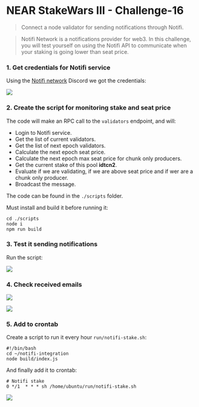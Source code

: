 # NEAR StakeWars III - Challenge-16

> Connect a node validator for sending notifications through Notifi.

> Notifi Network is a notifications provider for web3. In this challenge, you will test yourself on using the Notifi API to communicate when your staking is going lower than seat price.

### 1. Get credentials for Notifi service

Using the [Notifi network](https://notifi.network/) Discord we got the credentials:

![](./Selecci%C3%B3n_000.png)

### 2. Create the script for monitoring stake and seat price

The code will make an RPC call to the `validators` endpoint, and will:

- Login to Notifi service.
- Get the list of current validators.
- Get the list of next epoch validators.
- Calculate the next epoch seat price.
- Calculate the next epoch max seat price for chunk only producers.
- Get the current stake of this pool **idtcn2**.
- Evaluate if we are validating, if we are above seat price and if wer are a chunk only producer.
- Broadcast the message.

The code can be found in the `./scripts` folder.

Must install and build it before running it:
~~~
cd ./scripts
node i
npm run build
~~~

### 3. Test it sending notifications

Run the script:

![](./Selecci%C3%B3n_004.png)

### 4. Check received emails

![](./Selecci%C3%B3n_001.png)

![](./Selecci%C3%B3n_002.png)


### 5. Add to crontab

Create a script to run it every hour `run/notifi-stake.sh`:
~~~
#!/bin/bash
cd ~/notifi-integration
node build/index.js
~~~

And finally add it to crontab:
~~~
# Notifi stake
0 */1  * * * sh /home/ubuntu/run/notifi-stake.sh
~~~
![](./Selecci%C3%B3n_003.png)

